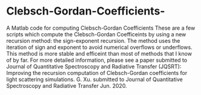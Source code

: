 # Clebsch-Gordan-Coefficients-
A Matlab code for computing Clebsch-Gordan Coefficients
These are a few scripts which compute the Clebsch-Gordan Coefficeints by using a new recursion method: 
the sign-exponent recursion. The method uses the iteration of sign and exponent to avoid numerical overflows or
underflows. This method is more stable and efficeint than most of methods that I know of by far. For more detailed 
information, please see a paper submitted to Journal of Quantitative
Spectroscopy and Radiative Transfer (JQSRT): 
Improving the recursion computation of Clebsch-Gordan coefficients for
light scattering simulations. G. Xu. submitted to Journal of Quantitative
Spectroscopy and Radiative Transfer Jun. 2020.



